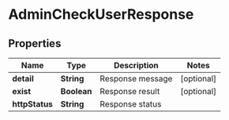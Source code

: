 # AdminCheckUserResponse

## Properties
Name | Type | Description | Notes
------------ | ------------- | ------------- | -------------
**detail** | **String** | Response message |  [optional]
**exist** | **Boolean** | Response result |  [optional]
**httpStatus** | **String** | Response status | 
